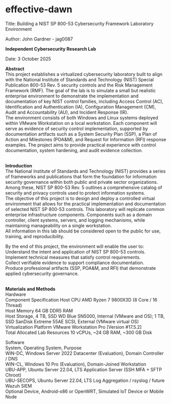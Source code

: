 # effective-dawn

Title:
Building a NIST SP 800-53 Cybersecurity Framework Laboratory Environment

Author:
John Gardner - jag0087

**Independent Cybersecurity Research Lab**

Date:
3 October 2025

__Abstract__  
This project establishes a virtualized cybersecurity laboratory built to align with the National Institute of Standards and Technology (NIST) Special Publication 800-53 Rev. 5 security controls and the Risk Management Framework (RMF). The goal of the lab is to simulate a small but realistic enterprise environment to demonstrate the implementation and documentation of key NIST control families, including Access Control (AC), Identification and Authentication (IA), Configuration Management (CM), Audit and Accountability (AU), and Incident Response (IR).  
The environment consists of both Windows and Linux systems deployed within VMware Workstation on a local workstation. Each component will serve as evidence of security control implementation, supported by documentation artifacts such as a System Security Plan (SSP), a Plan of Action and Milestones (POA&M), and Request for Information (RFI) response examples. The project aims to provide practical experience with control documentation, system hardening, and audit evidence collection.
<br><br>

**Introduction**  
The National Institute of Standards and Technology (NIST) provides a series of frameworks and publications that form the foundation for information security governance within both public and private sector organizations. Among these, NIST SP 800-53 Rev. 5 outlines a comprehensive catalog of security and privacy controls used to protect information systems.  
The objective of this project is to design and deploy a controlled virtual environment that allows for the practical implementation and documentation of selected NIST SP 800-53 controls. This laboratory will replicate common enterprise infrastructure components. Components such as a domain controller, client systems, servers, and logging mechanisms, while maintaining manageability on a single workstation.  
All information in this lab should be considered open to the public for use, training, and reproducibility.

By the end of this project, the environment will enable the user to:  
Understand the intent and application of NIST SP 800-53 controls.  
Implement technical measures that satisfy control requirements.  
Collect verifiable evidence to support compliance documentation.  
Produce professional artifacts (SSP, POA&M, and RFI) that demonstrate applied cybersecurity governance.
<br><br>

**Materials and Methods**  
Hardware  
Component	Specification
Host CPU	AMD Ryzen 7 9800X3D (8 Core / 16 Thread)  
Host Memory	64 GB DDR5 RAM  
Host Storage,	4 TB, SSD WD Blue SN5000, Internal (VMware and OS); 1 TB, SSD SanDisk Extreme 55AE SCSI, External (VMware virtual OS)  
Virtualization Platform	VMware Workstation Pro [Version #17.5.2]  
Total Allocated Lab Resources	10 vCPUs, ~24 GB RAM, ~300 GB Disk  

Software  
System,	Operating System,	Purpose  
WIN-DC,	Windows Server 2022 Datacenter (Evaluation),	Domain Controller / DNS  
WIN-CL,	Windows 10 Pro (Evaluation),	Domain-Joined Workstation  
UBU-APP,	Ubuntu Server 22.04, LTS	Application Server (SSH MFA + SFTP Chroot)  
UBU-SECOPS,	Ubuntu Server 22.04, LTS	Log Aggregation / rsyslog / future Wazuh SIEM  
Optional Device,	Android-x86 or OpenWRT,	Simulated IoT Device or Mobile Node
